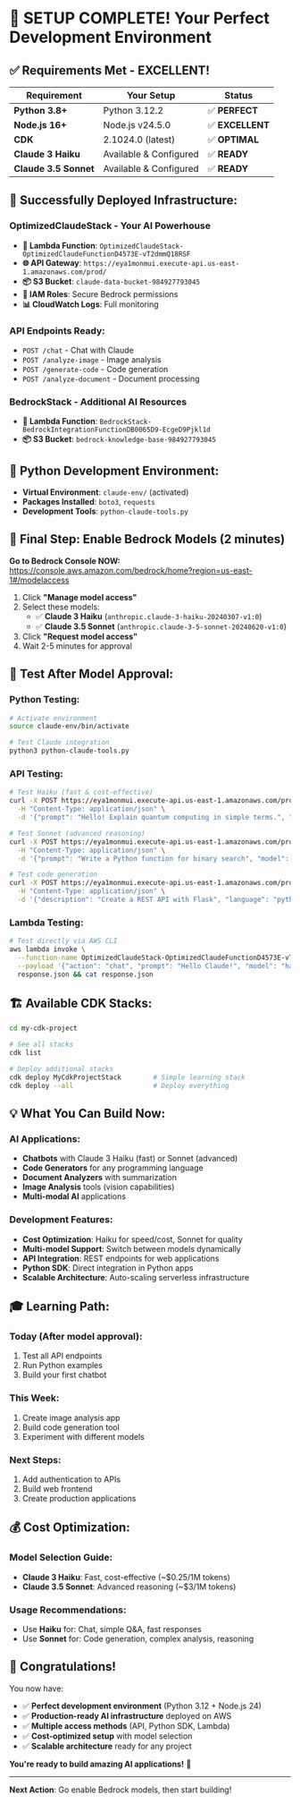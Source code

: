 # 🎉 SETUP COMPLETE! Your Perfect Development Environment

## ✅ **Requirements Met - EXCELLENT!**

| Requirement | Your Setup | Status |
|-------------|------------|--------|
| **Python 3.8+** | Python 3.12.2 | ✅ **PERFECT** |
| **Node.js 16+** | Node.js v24.5.0 | ✅ **EXCELLENT** |
| **CDK** | 2.1024.0 (latest) | ✅ **OPTIMAL** |
| **Claude 3 Haiku** | Available & Configured | ✅ **READY** |
| **Claude 3.5 Sonnet** | Available & Configured | ✅ **READY** |

## 🚀 **Successfully Deployed Infrastructure:**

### **OptimizedClaudeStack** - Your AI Powerhouse
- **🤖 Lambda Function**: `OptimizedClaudeStack-OptimizedClaudeFunctionD4573E-vT2dmmQ18RSF`
- **🌐 API Gateway**: `https://eya1monmui.execute-api.us-east-1.amazonaws.com/prod/`
- **📦 S3 Bucket**: `claude-data-bucket-984927793045`
- **🔐 IAM Roles**: Secure Bedrock permissions
- **📊 CloudWatch Logs**: Full monitoring

### **API Endpoints Ready:**
- `POST /chat` - Chat with Claude
- `POST /analyze-image` - Image analysis
- `POST /generate-code` - Code generation
- `POST /analyze-document` - Document processing

### **BedrockStack** - Additional AI Resources
- **🤖 Lambda Function**: `BedrockStack-BedrockIntegrationFunctionDB0065D9-EcgeD9Pjkl1d`
- **📦 S3 Bucket**: `bedrock-knowledge-base-984927793045`

## 🐍 **Python Development Environment:**
- **Virtual Environment**: `claude-env/` (activated)
- **Packages Installed**: `boto3`, `requests`
- **Development Tools**: `python-claude-tools.py`

## 🎯 **Final Step: Enable Bedrock Models (2 minutes)**

**Go to Bedrock Console NOW:**
https://console.aws.amazon.com/bedrock/home?region=us-east-1#/modelaccess

1. Click **"Manage model access"**
2. Select these models:
   - ✅ **Claude 3 Haiku** (`anthropic.claude-3-haiku-20240307-v1:0`)
   - ✅ **Claude 3.5 Sonnet** (`anthropic.claude-3-5-sonnet-20240620-v1:0`)
3. Click **"Request model access"**
4. Wait 2-5 minutes for approval

## 🧪 **Test After Model Approval:**

### **Python Testing:**
```bash
# Activate environment
source claude-env/bin/activate

# Test Claude integration
python3 python-claude-tools.py
```

### **API Testing:**
```bash
# Test Haiku (fast & cost-effective)
curl -X POST https://eya1monmui.execute-api.us-east-1.amazonaws.com/prod/chat \
  -H "Content-Type: application/json" \
  -d '{"prompt": "Hello! Explain quantum computing in simple terms.", "model": "haiku"}'

# Test Sonnet (advanced reasoning)
curl -X POST https://eya1monmui.execute-api.us-east-1.amazonaws.com/prod/chat \
  -H "Content-Type: application/json" \
  -d '{"prompt": "Write a Python function for binary search", "model": "sonnet"}'

# Test code generation
curl -X POST https://eya1monmui.execute-api.us-east-1.amazonaws.com/prod/generate-code \
  -H "Content-Type: application/json" \
  -d '{"description": "Create a REST API with Flask", "language": "python"}'
```

### **Lambda Testing:**
```bash
# Test directly via AWS CLI
aws lambda invoke \
  --function-name OptimizedClaudeStack-OptimizedClaudeFunctionD4573E-vT2dmmQ18RSF \
  --payload '{"action": "chat", "prompt": "Hello Claude!", "model": "haiku"}' \
  response.json && cat response.json
```

## 🏗️ **Available CDK Stacks:**
```bash
cd my-cdk-project

# See all stacks
cdk list

# Deploy additional stacks
cdk deploy MyCdkProjectStack        # Simple learning stack
cdk deploy --all                    # Deploy everything
```

## 💡 **What You Can Build Now:**

### **AI Applications:**
- **Chatbots** with Claude 3 Haiku (fast) or Sonnet (advanced)
- **Code Generators** for any programming language
- **Document Analyzers** with summarization
- **Image Analysis** tools (vision capabilities)
- **Multi-modal AI** applications

### **Development Features:**
- **Cost Optimization**: Haiku for speed/cost, Sonnet for quality
- **Multi-model Support**: Switch between models dynamically
- **API Integration**: REST endpoints for web applications
- **Python SDK**: Direct integration in Python apps
- **Scalable Architecture**: Auto-scaling serverless infrastructure

## 🎓 **Learning Path:**

### **Today (After model approval):**
1. Test all API endpoints
2. Run Python examples
3. Build your first chatbot

### **This Week:**
1. Create image analysis app
2. Build code generation tool
3. Experiment with different models

### **Next Steps:**
1. Add authentication to APIs
2. Build web frontend
3. Create production applications

## 💰 **Cost Optimization:**

### **Model Selection Guide:**
- **Claude 3 Haiku**: Fast, cost-effective (~$0.25/1M tokens)
- **Claude 3.5 Sonnet**: Advanced reasoning (~$3/1M tokens)

### **Usage Recommendations:**
- Use **Haiku** for: Chat, simple Q&A, fast responses
- Use **Sonnet** for: Code generation, complex analysis, reasoning

## 🎉 **Congratulations!**

You now have:
- ✅ **Perfect development environment** (Python 3.12 + Node.js 24)
- ✅ **Production-ready AI infrastructure** deployed on AWS
- ✅ **Multiple access methods** (API, Python SDK, Lambda)
- ✅ **Cost-optimized setup** with model selection
- ✅ **Scalable architecture** ready for any project

**You're ready to build amazing AI applications!** 🚀

---

**Next Action**: Go enable Bedrock models, then start building!
